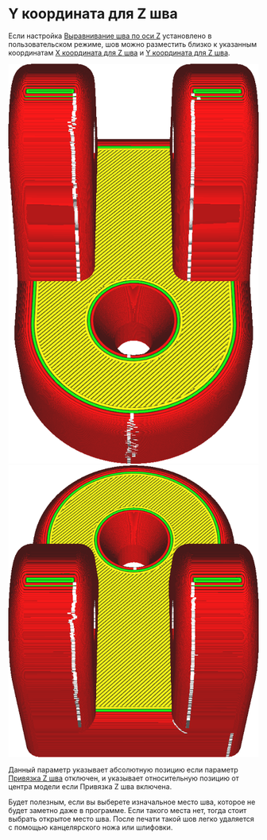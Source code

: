 Y координата для Z шва
====
Если настройка [Выравнивание шва по оси Z](../shell/z_seam_type.md) установлено в пользовательском режиме, шов можно разместить близко к указанным координатам [X координата для Z шва](../shell/z_seam_x.md) и [Y координата для Z шва](../shell/z_seam_y.md).

![Шов находится на передней части модели](../../../articles/images/z_seam_y_front.png)
![Шов находится на задней части модели](../../../articles/images/z_seam_y_back.png)

Данный параметр указывает абсолютную позицию если параметр [Привязка Z шва](../shell/z_seam_relative.md) отключен, и указывает относительную позицию от центра модели если Привязка Z шва включена.

Будет полезным, если вы выберете изначальное место шва, которое не будет заметно даже в программе. Если такого места нет, тогда стоит выбрать открытое место шва. После печати такой шов легко удаляется с помощью канцелярского ножа или шлифовки.


